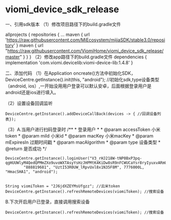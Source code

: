 # viomi_device_sdk_release
一、引用sdk版本
（1）修改项目路径下的build.gradle文件

allprojects {
    repositories {
        ...
        maven {
            url 'https://raw.githubusercontent.com/MiEcosystem/mijiaSDK/stable3.0/repository'
        }
        maven {
            url "https://raw.githubusercontent.com/ViomiHome/viomi_device_sdk_release/master"
        }
    }
}
（2）修改app路径下的build.gradle文件
  dependencies {
  implementation 'com.viomi.devicelib:viomi-device-lib:1.4.8' 
}

二、添加代码
（1）在Application oncreate()方法中初始化SDK，
  DeviceCentre.getInstance().init(this, "android");  //初始化sdk,type设备类型（android, ios）,一开始没用用户登录可以默认安卓，后面根据登录用户是android还是ios进行填入。

（2）设置设备回调监听
	
	DeviceCentre.getInstance().addDeviceCallBack(devices -> { //回调设备列表});

（3）A.当用户进行扫码登录时
  /**
     * 登录用户
     *
     * @param accessToken  小米token
     * @param miId         小米id
     * @param macKey       小米macKey
     * @param mExpiresIn   过期时间戳
     * @param macAlgorithm
     * @param type         设备类型
     * @return 是否成功
     */
	
	DeviceCentre.getInstance().loginUser("V3_rHJ218W-tNP0BxP3pq-qgHUUWlyM4QedQPMmZXo9uvoWXTAsyYsHzJHPMtK4KiDw8sR9nFCWUCaYsr8ryIyuxvARmUz3mYDPu_du2ghIEkwpD1AelWuA_MHRVKnjEp_W",
	        "888819681", "UztI53R0UW_lRpvUxl8x1N35F8M", 7776000L, "HmacSHA1", "android");


	String viomiToken = "2J6jdXZEYMsUfgzz"; //云米token
	DeviceCentre.getInstance().refreshRemoteDevices(viomiToken); //搜索设备

   B.下次开启用户已登录，直接调用搜索设备
	
	DeviceCentre.getInstance().refreshRemoteDevices(viomiToken); //搜索设备
